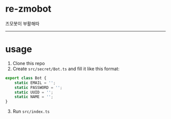 # re-zmobot
즈모봇이 부활해따

-----

# usage
1. Clone this repo
2. Create `src/secret/Bot.ts` and fill it like this format:
```ts
export class Bot {
    static EMAIL = '';
    static PASSWORD = '';
    static UUID = '';
    static NAME = '';
}
```
3. Run `src/index.ts`
